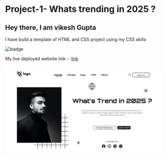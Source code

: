 # Project-1- Whats trending in 2025 ?
## Hey there, I am vikesh Gupta
I have build a template of HTML and CSS project using my CSS skills

![badge](https://img.shields.io/badge/HTML-CSS-ff69b4)

My live deployed website link :- [link](https://portfolio-first-htmlcss.netlify.app/)

![website](1.png)

 